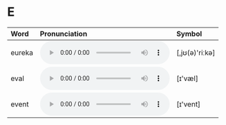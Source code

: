 
# E

| Word  | Pronunciation | Symbol |
| :-- | :-- | :-- |
| eureka | <audio :src="$withBase('/audio/eureka.mp3')" controls="controls" controlslist="nodownload"></audio> | [,jʊ(ə)'riːkə] |
| eval | <audio :src="$withBase('/audio/eval.mp3')" controls="controls" controlslist="nodownload"></audio> | [ɪ'væl] |
| event | <audio :src="$withBase('/audio/event.mp3')" controls="controls" controlslist="nodownload"></audio> | [ɪ'vent] |
